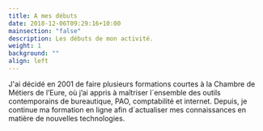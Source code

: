 ```yaml
---
title: A mes débuts
date: 2018-12-06T09:29:16+10:00
mainsection: "false"
description: Les débuts de mon activité.
weight: 1
background: ""
align: left
---
```

J'ai décidé en 2001 de faire plusieurs formations courtes à la Chambre de Métiers de l’Eure, où j’ai appris à maîtriser l´ensemble des outils contemporains de bureautique, PAO, comptabilité et internet. Depuis, je continue ma formation en ligne afin d´actualiser mes connaissances en matière de nouvelles technologies.